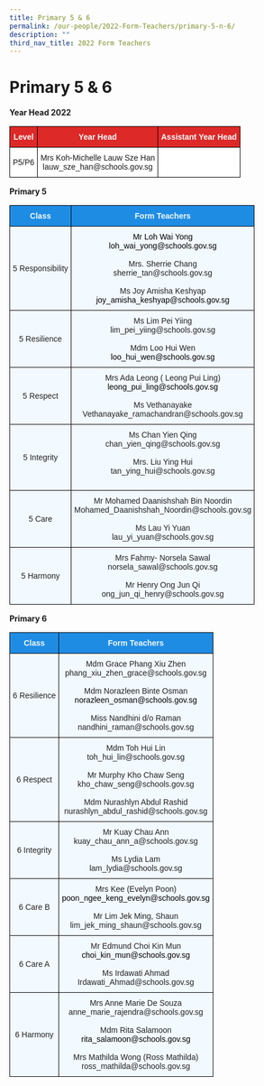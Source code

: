 ```yaml
---
title: Primary 5 & 6
permalink: /our-people/2022-Form-Teachers/primary-5-n-6/
description: ""
third_nav_title: 2022 Form Teachers
---
```

# Primary 5 & 6

**Year Head 2022**
<style type="text/css">
.tg  {border-collapse:collapse;border-spacing:0;}
.tg td{border-color:black;border-style:solid;border-width:1px;font-family:Arial, sans-serif;font-size:14px;
  overflow:hidden;padding:10px 5px;word-break:normal;}
.tg th{border-color:black;border-style:solid;border-width:1px;font-family:Arial, sans-serif;font-size:14px;
  font-weight:normal;overflow:hidden;padding:10px 5px;word-break:normal;}
.tg .tg-5hx2{background-color:#DD2928;color:#FFF;font-weight:bold;text-align:center;vertical-align:middle}
.tg .tg-f4yw{background-color:#FFF;text-align:center;vertical-align:middle}
.tg .tg-7yig{background-color:#FFF;text-align:center;vertical-align:top}
</style>
<table class="tg">
<thead>
  <tr>
    <th class="tg-5hx2"><span style="color:#FFF;background-color:#DD2928">Level</span></th>
    <th class="tg-5hx2"><span style="color:#FFF;background-color:#DD2928">Year Head</span></th>
    <th class="tg-5hx2"><span style="color:#FFF;background-color:#DD2928">Assistant Year Head</span></th>
  </tr>
</thead>
<tbody>
  <tr>
    <td class="tg-f4yw"><span style="background-color:#FFF">P5/P6 </span></td>
    <td class="tg-f4yw"><span style="background-color:#FFF">Mrs Koh-Michelle Lauw Sze Han</span><br><span style="background-color:#FFF">lauw_sze_han@schools.gov.sg</span><br></td>
    <td class="tg-7yig"></td>
  </tr>
</tbody>
</table>

**Primary 5**

<style type="text/css">
.tg  {border-collapse:collapse;border-spacing:0;}
.tg td{border-color:black;border-style:solid;border-width:1px;font-family:Arial, sans-serif;font-size:14px;
  overflow:hidden;padding:10px 5px;word-break:normal;}
.tg th{border-color:black;border-style:solid;border-width:1px;font-family:Arial, sans-serif;font-size:14px;
  font-weight:normal;overflow:hidden;padding:10px 5px;word-break:normal;}
.tg .tg-ocgt{background-color:#1F8CE4;color:#F2F9FF;font-weight:bold;text-align:center;vertical-align:middle}
.tg .tg-da8v{background-color:#F2F9FF;color:#222;text-align:center;vertical-align:top}
.tg .tg-r129{background-color:#F2F9FF;color:#222;text-align:center;vertical-align:middle}
</style>
<table class="tg">
<thead>
  <tr>
    <th class="tg-ocgt"><span style="color:#F2F9FF;background-color:#1F8CE4">Class</span></th>
    <th class="tg-ocgt"><span style="color:#F2F9FF;background-color:#1F8CE4">Form Teachers</span></th>
  </tr>
</thead>
<tbody>
  <tr>
    <td class="tg-r129"><span style="color:#222;background-color:#F2F9FF">5 Responsibility</span><br></td>
    <td class="tg-da8v"><span style="color:#000">Mr Loh Wai Yong</span><br><span style="color:#000">loh_wai_yong@schools.gov.sg</span><br><br><span style="color:#222;background-color:#F2F9FF">Mrs. Sherrie Chang</span><br><span style="color:#222;background-color:#F2F9FF">sherrie_tan@schools.gov.sg</span><br><br><span style="color:#222;background-color:#F2F9FF">Ms Joy Amisha Keshyap </span><br><span style="color:#000">joy_amisha_keshyap@schools.gov.sg</span><br></td>
  </tr>
  <tr>
    <td class="tg-r129"><span style="color:#222;background-color:#F2F9FF"> 5 Resilience</span><br></td>
    <td class="tg-da8v"><span style="color:#222;background-color:#F2F9FF">Ms Lim Pei Yiing</span><br><span style="color:#222;background-color:#F2F9FF">lim_pei_yiing@schools.gov.sg</span><br><br><span style="color:#222;background-color:#F2F9FF">Mdm Loo Hui Wen</span><br><span style="color:#000">loo_hui_wen@schools.gov.sg</span><br></td>
  </tr>
  <tr>
    <td class="tg-r129"><span style="color:#222;background-color:#F2F9FF">  5 Respect</span></td>
    <td class="tg-r129"><span style="color:#222;background-color:#F2F9FF"> Mrs Ada Leong ( Leong Pui Ling)</span><br><span style="color:#000">leong_pui_ling@schools.gov.sg</span><br><br><span style="color:#222;background-color:#F2F9FF">Ms Vethanayake </span><br><span style="color:#222;background-color:#F2F9FF">Vethanayake_ramachandran@schools.gov.sg</span><br></td>
  </tr>
  <tr>
    <td class="tg-r129"><span style="color:#222;background-color:#F2F9FF"> 5 Integrity</span></td>
    <td class="tg-r129"><span style="color:#222;background-color:#F2F9FF"> Ms Chan Yien Qing</span><br><span style="color:#222;background-color:#F2F9FF"> chan_yien_qing@schools.gov.sg</span><br><br><span style="color:#222;background-color:#F2F9FF">Mrs. Liu Ying Hui</span><br><span style="color:#222;background-color:#F2F9FF">tan_ying_hui@schools.gov.sg</span><br><br></td>
  </tr>
  <tr>
    <td class="tg-r129"><span style="color:#222;background-color:#F2F9FF"> 5 Care </span></td>
    <td class="tg-r129"><span style="color:#222;background-color:#F2F9FF">Mr Mohamed Daanishshah Bin Noordin</span><br><span style="color:#222;background-color:#F2F9FF">Mohamed_Daanishshah_Noordin@schools.gov.sg</span><br><br><span style="color:#222;background-color:#F2F9FF"> Ms Lau Yi Yuan</span><br><span style="color:#222;background-color:#F2F9FF">lau_yi_yuan@schools.gov.sg </span></td>
  </tr>
  <tr>
    <td class="tg-r129"><span style="color:#222;background-color:#F2F9FF"> 5 Harmony</span></td>
    <td class="tg-r129"><span style="color:#222;background-color:#F2F9FF">Mrs Fahmy- Norsela Sawal</span><br><span style="color:#222;background-color:#F2F9FF">norsela_sawal@schools.gov.sg</span><br><br><span style="color:#222;background-color:#F2F9FF"> Mr Henry Ong Jun Qi </span><br><span style="color:#222;background-color:#F2F9FF">ong_jun_qi_henry@schools.gov.sg</span></td>
  </tr>
</tbody>
</table>

**Primary 6**

<style type="text/css">
.tg  {border-collapse:collapse;border-spacing:0;}
.tg td{border-color:black;border-style:solid;border-width:1px;font-family:Arial, sans-serif;font-size:14px;
  overflow:hidden;padding:10px 5px;word-break:normal;}
.tg th{border-color:black;border-style:solid;border-width:1px;font-family:Arial, sans-serif;font-size:14px;
  font-weight:normal;overflow:hidden;padding:10px 5px;word-break:normal;}
.tg .tg-ocgt{background-color:#1F8CE4;color:#F2F9FF;font-weight:bold;text-align:center;vertical-align:middle}
.tg .tg-r129{background-color:#F2F9FF;color:#222;text-align:center;vertical-align:middle}
</style>
<table class="tg">
<thead>
  <tr>
    <th class="tg-ocgt"><span style="color:#F2F9FF;background-color:#1F8CE4">Class</span></th>
    <th class="tg-ocgt"><span style="color:#F2F9FF;background-color:#1F8CE4">Form Teachers</span></th>
  </tr>
</thead>
<tbody>
  <tr>
    <td class="tg-r129"><span style="color:#222;background-color:#F2F9FF">6 Resilience</span><br></td>
    <td class="tg-r129"><span style="color:#222;background-color:#F2F9FF">Mdm Grace Phang Xiu Zhen  </span><br><span style="color:#222;background-color:#F2F9FF">phang_xiu_zhen_grace@schools.gov.sg</span><br><br><span style="color:#222;background-color:#F2F9FF">Mdm Norazleen Binte Osman</span><br><span style="color:#000">norazleen_osman@schools.gov.sg</span><br><br><span style="color:#222;background-color:#F2F9FF">Miss Nandhini d/o Raman</span><br><span style="color:#222;background-color:#F2F9FF">nandhini_raman@schools.gov.sg</span><br></td>
  </tr>
  <tr>
    <td class="tg-r129"><span style="color:#222;background-color:#F2F9FF"> 6 Respect</span><br></td>
    <td class="tg-r129"><span style="color:#222;background-color:#F2F9FF">Mdm Toh Hui Lin</span><br><span style="color:#222;background-color:#F2F9FF"> toh_hui_lin@schools.gov.sg </span><br><br><span style="color:#222;background-color:#F2F9FF">Mr Murphy Kho Chaw Seng</span><br><span style="color:#222;background-color:#F2F9FF">kho_chaw_seng@schools.gov.sg</span><br><br><span style="color:#222;background-color:#F2F9FF">Mdm Nurashlyn Abdul Rashid</span><br><span style="color:#222;background-color:#F2F9FF">nurashlyn_abdul_rashid@schools.gov.sg</span><br></td>
  </tr>
  <tr>
    <td class="tg-r129"><span style="color:#222;background-color:#F2F9FF"> 6 Integrity</span></td>
    <td class="tg-r129"><span style="color:#222;background-color:#F2F9FF">Mr Kuay Chau Ann</span><br><span style="color:#222;background-color:#F2F9FF"> kuay_chau_ann_a@schools.gov.sg </span><br><br><span style="color:#222;background-color:#F2F9FF">Ms Lydia Lam</span><br><span style="color:#222;background-color:#F2F9FF">lam_lydia@schools.gov.sg</span><br></td>
  </tr>
  <tr>
    <td class="tg-r129"><span style="color:#222;background-color:#F2F9FF"> 6 Care B</span></td>
    <td class="tg-r129"><span style="color:#222;background-color:#F2F9FF"> Mrs Kee (Evelyn Poon) </span><br><span style="color:#000">poon_ngee_keng_evelyn@schools.gov.sg</span><span style="color:#222;background-color:#F2F9FF"> </span><br><br><span style="color:#222;background-color:#F2F9FF">Mr Lim Jek Ming, Shaun</span><br><span style="color:#222;background-color:#F2F9FF">lim_jek_ming_shaun@schools.gov.sg</span><br></td>
  </tr>
  <tr>
    <td class="tg-r129"><span style="color:#222;background-color:#F2F9FF"> 6 Care  A</span></td>
    <td class="tg-r129"><span style="color:#222;background-color:#F2F9FF"> Mr Edmund Choi Kin Mun</span><br><span style="color:#000">choi_kin_mun@schools.gov.sg</span><br><br><span style="color:#222;background-color:#F2F9FF"> Ms Irdawati Ahmad</span><br><span style="color:#222;background-color:#F2F9FF"> Irdawati_Ahmad@schools.gov.sg</span></td>
  </tr>
  <tr>
    <td class="tg-r129"><span style="color:#222;background-color:#F2F9FF"> 6 Harmony</span></td>
    <td class="tg-r129"><span style="color:#222;background-color:#F2F9FF"> Mrs Anne Marie De Souza </span><br><span style="color:#222;background-color:#F2F9FF">anne_marie_rajendra@schools.gov.sg</span><br><br><span style="color:#222;background-color:#F2F9FF">Mdm Rita Salamoon</span><br><span style="color:#000">rita_salamoon@schools.gov.sg</span><br><br><span style="color:#222;background-color:#F2F9FF">Mrs Mathilda Wong (Ross Mathilda)</span><br><span style="color:#222;background-color:#F2F9FF">ross_mathilda@schools.gov.sg</span></td>
  </tr>
</tbody>
</table>